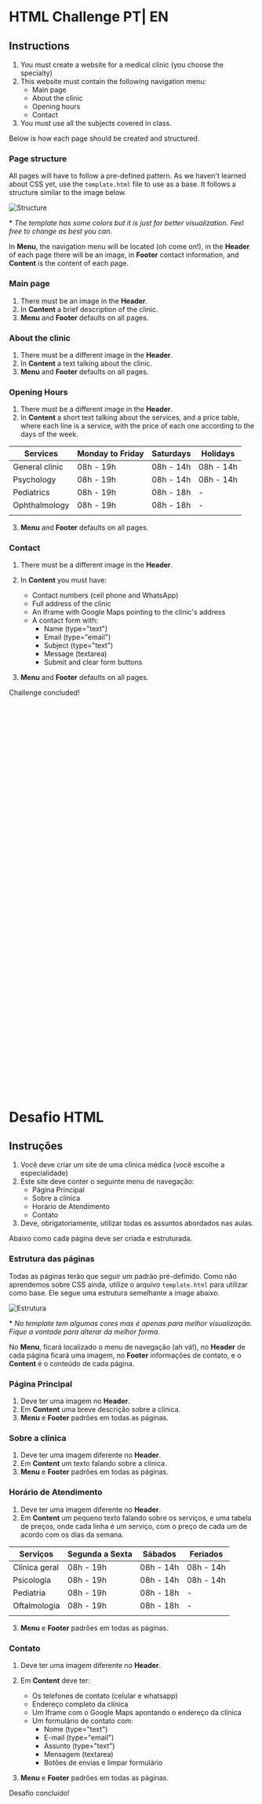 # HTML Challenge PT| EN

## Instructions
1. You must create a website for a medical clinic (you choose the specialty)
2. This website must contain the following navigation menu:
     - Main page
     - About the clinic
     - Opening hours
     - Contact
3. You must use all the subjects covered in class.

Below is how each page should be created and structured.

### Page structure

All pages will have to follow a pre-defined pattern. As we haven't learned about CSS yet, use the `template.html` file to use as a base. It follows a structure similar to the image below.

![Structure](https://i.stack.imgur.com/9jI6f.gif)

\* _The template has some colors but it is just for better visualization. Feel free to change as best you can._

In **Menu**, the navigation menu will be located (oh come on!), in the **Header** of each page there will be an image, in **Footer** contact information, and **Content** is the content of each page.
### Main page
1. There must be an image in the **Header**.
2. In **Content** a brief description of the clinic.
3. **Menu** and **Footer** defaults on all pages.

### About the clinic
1. There must be a different image in the **Header**.
2. In **Content** a text talking about the clinic.
3. **Menu** and **Footer** defaults on all pages.

### Opening Hours
1. There must be a different image in the **Header**.
2. In **Content** a short text talking about the services, and a price table, where each line is a service, with the price of each one according to the days of the week.

|Services |Monday to Friday | Saturdays | Holidays |
|---|---|---|---|
|General clinic | 08h - 19h | 08h - 14h | 08h - 14h |
|Psychology | 08h - 19h | 08h - 14h | 08h - 14h |
|Pediatrics | 08h - 19h | 08h - 18h | - |
|Ophthalmology | 08h - 19h | 08h - 18h | - |
|||||

3. **Menu** and **Footer** defaults on all pages.


### Contact
1. There must be a different image in the **Header**.
2. In **Content** you must have:
     - Contact numbers (cell phone and WhatsApp)
     - Full address of the clinic
     - An Iframe with Google Maps pointing to the clinic's address
     - A contact form with:
         - Name (type="text")
         - Email (type="email")
         - Subject (type="text")
         - Message (textarea)
         - Submit and clear form buttons

3. **Menu** and **Footer** defaults on all pages.

Challenge concluded!
<br>
<br>
<br>
<br>
<br>
<br>
<br>
<br>
<br>
<br>
<br>
<br>
<br>
<br>
<br>
<br>
<br>
<br>
<br>
<br>
<br>
<br>
<br>
<br>
<br>
<br>
<br>
<br>
<br>
<br>
<br>
<br>
<br>
<br>
<br>
<br>
<br>
<br>
<br>
<br>
<br>
<br>
<br>
<br>
<br>
<br>
<br>
<br>

# Desafio HTML

## Instruções
1. Você deve criar um site de uma clínica médica (você escolhe a especialidade)
2. Este site deve conter o seguinte menu de navegação:
    - Página Principal
    - Sobre a clínica
    - Horário de Atendimento
    - Contato
3. Deve, obrigatoriamente, utilizar todas os assuntos abordados nas aulas.

Abaixo como cada página deve ser criada e estruturada.

### Estrutura das páginas

Todas as páginas terão que seguir um padrão pré-definido. Como não aprendemos sobre CSS ainda, utilize o arquivo `template.html` para utilizar como base. Ele segue uma estrutura semelhante a image abaixo.

![Estrutura](https://i.stack.imgur.com/9jI6f.gif)

\* _No template tem algumas cores mas é apenas para melhor visualização. Fique a vontade para alterar da melhor forma._

No **Menu**, ficará localizado o menu de navegação (ah vá!), no **Header** de cada página ficará uma imagem, no **Footer** informações de contato, e o **Content** é o conteúdo de cada página.
### Página Principal
1. Deve ter uma imagem no **Header**.
2. Em **Content** uma breve descrição sobre a clínica.
3. **Menu** e **Footer** padrões em todas as páginas.

### Sobre a clínica
1. Deve ter uma imagem diferente no **Header**.
2. Em **Content** um texto falando sobre a clínica.
3. **Menu** e **Footer** padrões em todas as páginas.

### Horário de Atendimento
1. Deve ter uma imagem diferente no **Header**.
2. Em **Content** um pequeno texto falando sobre os serviços, e uma tabela de preços, onde cada linha é um serviço, com o preço de cada um de acordo com os dias da semana.

|Serviços |Segunda a Sexta | Sábados | Feriados |
|---|---|---|---|
|Clínica geral | 08h - 19h  | 08h - 14h | 08h - 14h  |
|Psicologia | 08h - 19h  | 08h - 14h | 08h - 14h  |
|Pediatria | 08h - 19h  | 08h - 18h | - |
|Oftalmologia | 08h - 19h  | 08h - 18h | - |
|||||

3. **Menu** e **Footer** padrões em todas as páginas.


### Contato
1. Deve ter uma imagem diferente no **Header**.
2. Em **Content** deve ter:
    - Os telefones de contato (celular e whatsapp)
    - Endereço completo da clínica
    - Um Iframe com o Google Maps apontando o endereço da clínica
    - Um formulário de contato com:
        - Nome (type="text")
        - E-mail (type="email")
        - Assunto (type="text")
        - Mensagem (textarea)
        - Botões de envias e limpar formulário

3. **Menu** e **Footer** padrões em todas as páginas.

Desafio concluído! 
